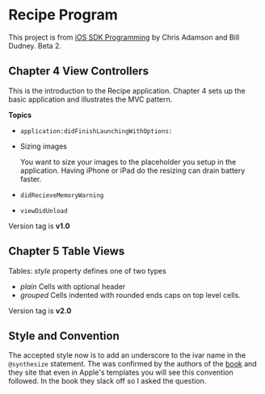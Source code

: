 # Recipe Program #

This project is from 
[iOS SDK Programming][1] by Chris Adamson and Bill Dudney. Beta 2.

[1]: http://pragprog.com/book/adios/ios-sdk-development "Beta Book from Pragmatic Programmers"

## Chapter 4 View Controllers ##

This is the introduction to the Recipe application.  Chapter 4 sets up the basic application and illustrates the MVC pattern. 

**Topics**

+ `application:didFinishLaunchingWithOptions:`
+ Sizing images

	You want to size your images to the placeholder you setup in the application.  Having iPhone or iPad do the resizing can drain battery faster.

+ `didRecieveMemoryWarning`
+ `viewDidUnload`

Version tag is **v1.0**

## Chapter 5 Table Views ##

Tables: _style_ property defines one of two types

+ *plain* Cells with optional header
+ *grouped*  Cells indented with rounded ends caps on top level cells.

Version tag is **v2.0**

## Style and Convention ##

The accepted style now is to add an underscore to the ivar name in the `@synthesize` statement.  The was confirmed by the authors of the [book][1] and they site that even in Apple's templates you will see this convention followed.  In the book they slack off so I asked the question.

<script src="https://gist.github.com/1621809.js?file=lazyRecipe.m"></script>
